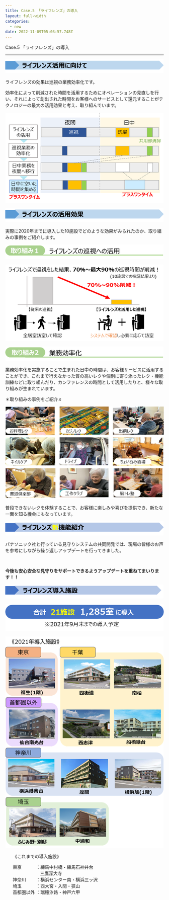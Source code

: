 ```yaml
---
title: Case.5 「ライフレンズ」の導入
layout: full-width
categories:
  - new
date: 2022-11-09T05:03:57.748Z
---
```

<span class="text-xm text-left font-bold">Case.5 「ライフレンズ」の導入</span>

<hr>

![](/images/1628127694.png)

<span class="text-xs text-left">ライフレンズの効果は巡視の業務効率化です。</span>

<p><span class="text-xs">効率化によって削減された時間を活用するためにオペレーションの見直しを行い、それによって創出された時間をお客様へのサービスとして還元することがテクノロジーの最大の活用効果と考え、取り組んでいます。</span></p>

![](/images/1628127643.png)

![](/images/1628127701.png)

<span class="text-xs">実際に2020年までに導入した10施設でどのような効果がみられたのか、取り組みの事例をご紹介します。</span>

![](/images/1628128100.png)

![](/images/1628128120-1-.png)

![](/images/1628128427.png)

<span class="text-xs">業務効率化を実施することで生まれた日中の時間は、お客様サービスに活用することができ、これまで行えなかった質の高いレクや個別に寄り添ったレク・機能訓練などに取り組んだり、カンファレンスの時間として活用したりと、様々な取り組みが生まれています。</span>

<span class="text-xs text-left">＊取り組みの事例をご紹介♬</span>

![](/images/1628128513.png)

<span class="text-xs">普段できないレクを体験することで、お客様に楽しみや喜びを提供でき、新たな一面を知る機会にもなっています。</span>

![](/images/1628128812.png)



<span class="text-xs">パナソニック社と行っている見守りシステムの共同開発では、現場の皆様のお声を参考にしながら繰り返しアップデートを行ってきました。</span>

<img src="https://image.jimcdn.com/app/cms/image/transf/none/path/s96da70f606bae585/image/i710e5d225649b38b/version/1628129471/image.png" data-orig-width="374" data-orig-height="376" alt="" style="height: 886.395px;">

<p><strong><span class="text-xm">今後も安心安全な見守りをサポートできるようアップデートを重ねてまいります！！</span></strong></p>

![](/images/1628129587.png)

![](/images/1628130418.png)

![](/images/1628130454.png)



<div class="border-2 border-gray-300 text-xs rounded-md outline- 4 p-2 "><ul class="list-disc list-inside ">《これまでの導入施設》<P>東京　　　 ：練馬中村橋・練馬石神井台 <br> &nbsp; &nbsp; &nbsp; &nbsp; &nbsp; &nbsp; &nbsp; &nbsp; &nbsp; &nbsp; &nbsp; 三鷹深大寺<br> 神奈川　　 ：横浜センター南・横浜三ッ沢<br> 埼玉　　　 ：西大宮・入間・狭山<br> 首都圏以外 ：瑞穂汐路・神戸六甲</span></div></p> </ul><br>